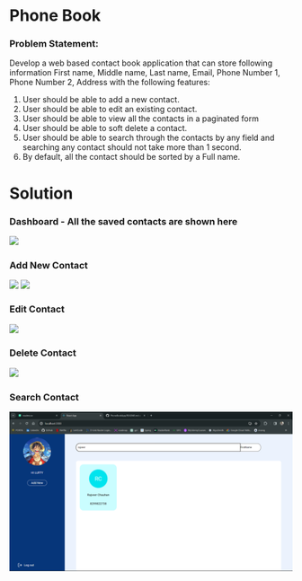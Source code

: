 # Phone Book

### Problem Statement:
Develop a web based contact book application that can store following information First name, Middle name, Last name, Email, Phone Number 1, Phone Number 2, Address with the following features:

1. User should be able to add a new contact.
2. User should be able to edit an existing contact.
3. User should be able to view all the contacts in a paginated form
4. User should be able to soft delete a contact.
5. User should be able to search through the contacts by any field and searching any contact should not take more than 1 second.
6. By default, all the contact should be sorted by a Full name.

# Solution

### Dashboard - All the saved contacts are shown here
<img src="Image/dashboard.png">

### Add New Contact
<img src="Image/add1.png">
<img src="Image/add2.png">

### Edit Contact
<img src="Image/edit.png">

### Delete Contact
<img src="Image/delete.png">

### Search Contact
<img src="Images/search.png">

